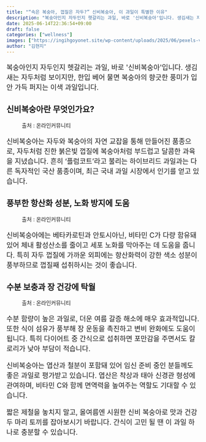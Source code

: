 ```yaml
---
title: "“속은 복숭아, 껍질은 자두?” 신비복숭아, 이 과일이 특별한 이유"
description: "복숭아인지 자두인지 헷갈리는 과일, 바로 '신비복숭아'입니다. 생김새는 자두처럼 보이지만, 한입 베어 물면 복숭아의 향긋한 풍미가 입안 가득 퍼지는 이색 과일입니다."
date: 2025-06-14T22:36:54+09:00
draft: false
categories: ["wellness"]
images: ["https://ingihgoyonet.site/wp-content/uploads/2025/06/pexels-victorino-2363356-768x1024.jpg", "https://ingihgoyonet.site/wp-content/uploads/2025/06/pexels-michael-burrows-7129144-1-683x1024.jpg", "https://ingihgoyonet.site/wp-content/uploads/2025/06/pexels-markusspiske-1268122-1024x683.jpg"]
author: "김현지"
---
```


<p style="font-size:18px">복숭아인지 자두인지 헷갈리는 과일, 바로 '신비복숭아'입니다. 생김새는 자두처럼 보이지만, 한입 베어 물면 복숭아의 향긋한 풍미가 입안 가득 퍼지는 이색 과일입니다.</p> <h2 >신비복숭아란 무엇인가요?</h2> <figure ><img src="https://ingihgoyonet.site/wp-content/uploads/2025/06/pexels-victorino-2363356-768x1024.jpg" alt="" style="aspect-ratio:16/9;object-fit:cover"/><figcaption >출처 : 온라인커뮤니티</figcaption></figure> <p style="font-size:18px">신비복숭아는 자두와 복숭아의 자연 교잡을 통해 만들어진 품종으로, 자두처럼 진한 붉은빛 껍질에 복숭아처럼 부드럽고 달콤한 과육을 지녔습니다. 흔히 ‘플럼코트’라고 불리는 하이브리드 과일과는 다른 독자적인 국산 품종이며, 최근 국내 과일 시장에서 인기를 얻고 있습니다.</p> <h2 >풍부한 항산화 성분, 노화 방지에 도움</h2> <figure ><img src="https://ingihgoyonet.site/wp-content/uploads/2025/06/pexels-michael-burrows-7129144-1-683x1024.jpg" alt="" style="aspect-ratio:16/9;object-fit:cover"/><figcaption >출처 : 온라인커뮤니티</figcaption></figure> <p style="font-size:18px">신비복숭아에는 베타카로틴과 안토시아닌, 비타민 C가 다량 함유돼 있어 체내 활성산소를 줄이고 세포 노화를 막아주는 데 도움을 줍니다. 특히 자두 껍질에 가까운 외피에는 항산화력이 강한 색소 성분이 풍부하므로 껍질째 섭취하시는 것이 좋습니다.</p> <h2 >수분 보충과 장 건강에 탁월</h2> <figure ><img src="https://ingihgoyonet.site/wp-content/uploads/2025/06/pexels-markusspiske-1268122-1024x683.jpg" alt="" style="aspect-ratio:16/9;object-fit:cover"/><figcaption >출처 : 온라인커뮤니티</figcaption></figure> <p style="font-size:18px">수분 함량이 높은 과일로, 더운 여름 갈증 해소에 매우 효과적입니다. 또한 식이 섬유가 풍부해 장 운동을 촉진하고 변비 완화에도 도움이 됩니다. 특히 다이어트 중 간식으로 섭취하면 포만감을 주면서도 칼로리가 낮아 부담이 적습니다.</p> <p style="font-size:18px">신비복숭아는 엽산과 철분이 포함돼 있어 임신 준비 중인 분들께도 좋은 과일로 평가받고 있습니다. 엽산은 착상과 태아 신경관 형성에 관여하며, 비타민 C와 함께 면역력을 높여주는 역할도 기대할 수 있습니다.</p> <p style="font-size:18px">짧은 제철을 놓치지 말고, 올여름엔 시원한 신비 복숭아로 맛과 건강 두 마리 토끼를 잡아보시기 바랍니다. 간식이 고민 될 땐 이 과일 하나로 충분할 수 있습니다.</p>